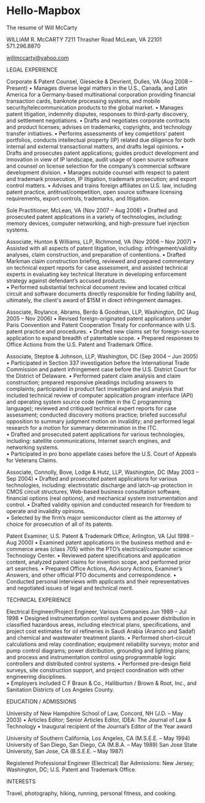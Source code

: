 # Hello-Mapbox
The resume of Will McCarty

WILLIAM R. McCARTY
7211 Thrasher Road 
McLean, VA 22101		
571.296.8870

willmccarty@yahoo.com

LEGAL EXPERIENCE

Corporate & Patent Counsel, Giesecke & Devrient, Dulles, VA (Aug 2008 – Present)
•	Manages diverse legal matters in the U.S., Canada, and Latin America for a Germany-based multinational corporation providing financial transaction cards, banknote processing systems, and mobile security/telecommunication products to the global market.
•	Manages patent litigation, indemnity disputes, responses to third-party discovery, and settlement negotiations.
•	Drafts and negotiates corporate contracts and product licenses; advises on trademarks, copyrights, and technology transfer initiatives.
•	Performs assessments of key competitors’ patent portfolios, conducts intellectual property (IP) related due diligence for both internal and external transactional matters, and drafts legal opinions.
•	Drafts and prosecutes patent applications; guides product development and innovation in view of IP landscape, audit usage of open source software and counsel on license selection for the company’s commercial software development division.
•	Manages outside counsel with respect to patent and trademark prosecution, IP litigation, trademark prosecution; and export control matters.
•	Advises and trains foreign affiliates on U.S. law, including patent practice, antitrust/competition, open source software licensing requirements, export controls, trademarks, and litigation.
		
			       		
Sole Practitioner, McLean, VA (Nov 2007 – Aug 2008)
•	Drafted and prosecuted patent applications in a variety of technologies, including: memory devices, computer networking, and high-pressure fuel injection systems.
	      

Associate, Hunton & Williams, LLP, Richmond, VA (Nov 2006 – Nov 2007)
•	Assisted with all aspects of patent litigation, including: infringement/validity analyses, claim construction, and preparation of contentions.
•	Drafted Markman claim construction briefing, reviewed and prepared commentary on technical expert reports for case assessment, and assisted technical experts in evaluating key technical literature in developing enforcement strategy against defendant’s accused products.  
•	Performed substantial technical document review and located critical circuit and software documents directly responsible for finding liability and, ultimately, the client's award of $15M in direct infringement damages. 


Associate, Roylance, Abrams, Berdo & Goodman, LLP, Washington, DC (Aug 2005 – Nov 2006)
•	Revised foreign-originated patent applications under Paris Convention and Patent Cooperation Treaty for conformance with U.S. patent practice and procedures.
•	Drafted new claims set for foreign-source application to expand breadth of patentable scope.
•	Prepared responses to Office Actions from the U.S. Patent and Trademark Office.


Associate, Steptoe & Johnson, LLP, Washington, DC (Sep 2004 – Jun 2005)
•	Participated in Section 337 investigation before the International Trade Commission and patent infringement case before the U.S. District Court for the District of Delaware.
•	Performed patent claim analysis and claim construction; prepared responsive pleadings including answers to complaints; participated in product fact investigation and analysis that included technical review of computer application program interface (API) and operating system source code (written in the C programming language); reviewed and critiqued technical expert reports for case assessment; conducted discovery motions practice; briefed successful opposition to summary judgment motion on invalidity; and performed legal research for a motion for summary determination in the ITC.  
•	Drafted and prosecuted patent applications for various technologies, including: satellite communications, Internet search engines, and networking systems.    
•	Participated in pro bono appellate cases before the U.S. Court of Appeals for Veterans Claims.

Associate, Connolly, Bove, Lodge & Hutz, LLP, Washington, DC (May 2003 – Sep 2004)
•	Drafted and prosecuted patent applications for various technologies, including: electrostatic discharge and latch-up protection in CMOS circuit structures, Web-based business consultation software, financial options (real options), and mechanical system instrumentation and control.
•	Drafted validity opinion and conducted research for freedom to operate and invalidity opinions.  
•	Selected by the firm’s major semiconductor client as the attorney of choice for prosecution of all of its patents.


Patent Examiner, U.S. Patent & Trademark Office, Arlington, VA (Jul 1998 – Aug 2000)
•	Examined patent applications in the business method and e-commerce areas (class 705) within the PTO’s electrical/computer science Technology Center.
•	Reviewed patent specifications and application content, analyzed patent claims for invention scope, and performed prior art searches.
•	Prepared Office Actions, Advisory Actions, Examiner’s Answers, and other official PTO documents and correspondence.
•	Conducted personal interviews with applicants and their representatives and negotiated issues of legal and technical merit.


TECHNICAL EXPERIENCE

Electrical Engineer/Project Engineer, Various Companies		Jun 1989 – Jul 1998
•	Designed instrumentation control systems and power distribution in classified hazardous areas, including electrical plans, specifications, and project cost estimates for oil refineries in Saudi Arabia (Aramco and Sadaf) and chemical and wastewater treatment plants. 
•	Performed short-circuit calculations and relay coordination; equipment reliability surveys; motor and pump control diagrams; power distribution, grounding and lighting plans; and process and instrumentation control using programmable logic controllers and distributed control systems. 
•	Performed pre-design field surveys, site construction support, and project coordination with other engineering disciplines.  
•	Employers included C F Braun & Co., Halliburton / Brown & Root, Inc., and Sanitation Districts of Los Angeles County.


EDUCATION / ADMISSIONS

University of New Hampshire School of Law, Concord, NH (J.D. – May 2003)
•	Articles Editor; Senior Articles Editor, IDEA: The Journal of Law & Technology 
•	Inaugural recipient of the Journal’s Editor of the Year award

University of Southern California, Los Angeles, CA (M.S.E.E. – May 1994)
University of San Diego, San Diego, CA (M.B.A. – May 1989)
San Jose State University, San Jose, CA (B.S.E.E. – May 1987)		

Registered Professional Engineer (Electrical)
Bar Admissions:	New Jersey; Washington, DC; U.S. Patent and Trademark Office.


INTERESTS

Travel, photography, hiking, running, personal fitness, and cooking.
